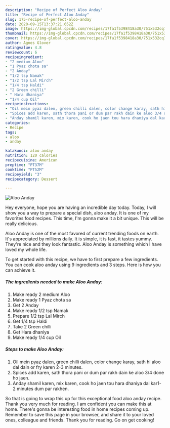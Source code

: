```yaml
---
description: "Recipe of Perfect Aloo Anday"
title: "Recipe of Perfect Aloo Anday"
slug: 175-recipe-of-perfect-aloo-anday
date: 2020-09-15T13:37:21.652Z
image: https://img-global.cpcdn.com/recipes/17fa1f5398418a30/751x532cq70/aloo-anday-recipe-main-photo.jpg
thumbnail: https://img-global.cpcdn.com/recipes/17fa1f5398418a30/751x532cq70/aloo-anday-recipe-main-photo.jpg
cover: https://img-global.cpcdn.com/recipes/17fa1f5398418a30/751x532cq70/aloo-anday-recipe-main-photo.jpg
author: Agnes Glover
ratingvalue: 4.8
reviewcount: 6
recipeingredient:
- "2 medium Aloo"
- "1 Pyaz chota sa"
- "2 Anday"
- "1/2 tsp Namak"
- "1/2 tsp Lal Mirch"
- "1/4 tsp Haldi"
- "2 Green chilli"
- " Hara dhaniya"
- "1/4 cup Oil"
recipeinstructions:
- "Oil mein pyaz dalen, green chilli dalen, color change karay, sath hi aloo dal dain or fry karen 2-3 minutes."
- "Spices add karen, sath thora pani or dum par rakh dain ke aloo 3/4 done ho jaen."
- "Anday shamil karen, mix karen, cook ho jaen tou hara dhaniya dal kar1- 2 minutes dum par rakhen."
categories:
- Recipe
tags:
- aloo
- anday

katakunci: aloo anday 
nutrition: 120 calories
recipecuisine: American
preptime: "PT37M"
cooktime: "PT52M"
recipeyield: "3"
recipecategory: Dessert

---
```



![Aloo Anday](https://img-global.cpcdn.com/recipes/17fa1f5398418a30/751x532cq70/aloo-anday-recipe-main-photo.jpg)

Hey everyone, hope you are having an incredible day today. Today, I will show you a way to prepare a special dish, aloo anday. It is one of my favorites food recipes. This time, I'm gonna make it a bit unique. This will be really delicious.



Aloo Anday is one of the most favored of current trending foods on earth. It's appreciated by millions daily. It is simple, it is fast, it tastes yummy. They're nice and they look fantastic. Aloo Anday is something which I have loved my whole life.


To get started with this recipe, we have to first prepare a few ingredients. You can cook aloo anday using 9 ingredients and 3 steps. Here is how you can achieve it.

<!--inarticleads1-->

##### The ingredients needed to make Aloo Anday:

1. Make ready 2 medium Aloo
1. Make ready 1 Pyaz chota sa
1. Get 2 Anday
1. Make ready 1/2 tsp Namak
1. Prepare 1/2 tsp Lal Mirch
1. Get 1/4 tsp Haldi
1. Take 2 Green chilli
1. Get  Hara dhaniya
1. Make ready 1/4 cup Oil




<!--inarticleads2-->

##### Steps to make Aloo Anday:

1. Oil mein pyaz dalen, green chilli dalen, color change karay, sath hi aloo dal dain or fry karen 2-3 minutes.
1. Spices add karen, sath thora pani or dum par rakh dain ke aloo 3/4 done ho jaen.
1. Anday shamil karen, mix karen, cook ho jaen tou hara dhaniya dal kar1- 2 minutes dum par rakhen.




So that is going to wrap this up for this exceptional food aloo anday recipe. Thank you very much for reading. I am confident you can make this at home. There's gonna be interesting food in home recipes coming up. Remember to save this page in your browser, and share it to your loved ones, colleague and friends. Thank you for reading. Go on get cooking!
